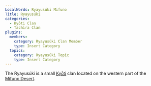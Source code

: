```yaml
---
LocalWords: Ryayusúki Mifuno
Title: Ryayusúki
categories:
  - Kyōti Clan
  - Tachìra Clan
plugins:
  members:
    category: Ryayusúki Clan Member
    type: Insert Category
  topics:
    category: Ryayusúki Topic
    type: Insert Category
---
```


The Ryayusúki is a small [Kyōti](/kyōti/) clan located on the western part of the [Mifuno Desert]().
